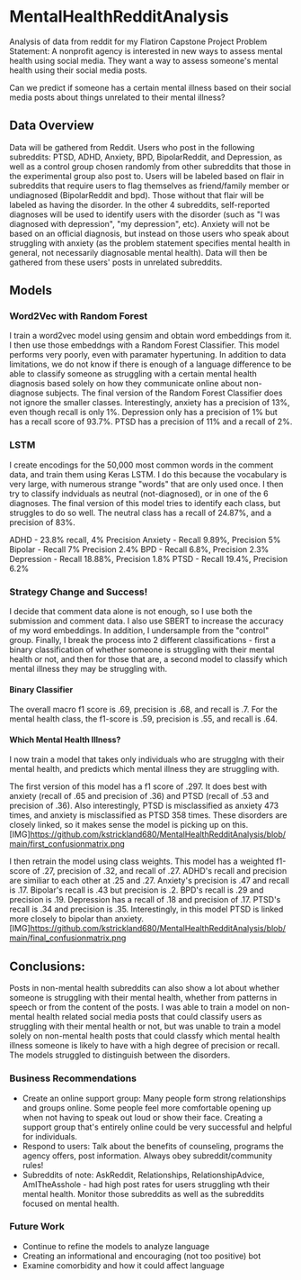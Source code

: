 # MentalHealthRedditAnalysis
Analysis of data from reddit for my Flatiron Capstone Project
Problem Statement:  A nonprofit agency is interested in new ways to assess mental health using social media.  They want a way to assess someone's mental health using their social media posts.

Can we predict if someone has a certain mental illness based on their social media posts about things unrelated to their mental illness?

## Data Overview

Data will be gathered from Reddit.   Users who post in the following subreddits: PTSD, ADHD, Anxiety, BPD, BipolarReddit, and Depression, as well as a control group chosen randomly from other subreddits that those in the experimental group also post to.
Users will be labeled based on flair in subreddits that require users to flag themselves as friend/family member or undiagnosed (BipolarReddit and bpd). Those without that flair will be labeled as having the disorder.   In the other 4 subreddits, self-reported diagnoses will be used to identify users with the disorder (such as "I was diagnosed with depression", "my depression", etc). Anxiety will not be based on an official diagnosis, but instead on those users who speak about struggling with anxiety (as the problem statement specifies mental health in general, not necessarily diagnosable mental health).  Data will then be gathered from these users' posts in unrelated subreddits.

## Models
### Word2Vec with Random Forest
I train a word2vec model using gensim and obtain word embeddings from it. I then use those embeddngs with a Random Forest Classifier. This model performs very poorly, even with paramater hypertuning. In addition to data limitations, we do not know if there is enough of a language difference to be able to classify someone as struggling with a certain mental health diagnosis based solely on how they communicate online about non-diagnose subjects.  The final version of the Random Forest Classifier does not ignore the smaller classes. Interestingly, anxiety has a precision of 13%, even though recall is only 1%.  Depression only has a precision of 1% but has a recall score of 93.7%. PTSD has a precision of 11% and a recall of 2%.

### LSTM 
I create encodings for the 50,000 most common words in the comment data, and train them using Keras LSTM. I do this because the vocabulary is very large, with numerous strange "words" that are only used once.  I then try to classify indviduals as neutral (not-diagnosed), or in one of the 6 diagnoses.  The final version of this model tries to identify each class, but struggles to do so well. The neutral class has a recall of 24.87%, and a precision of 83%.

ADHD - 23.8% recall, 4% Precision
Anxiety - Recall 9.89%, Precision 5%
Bipolar - Recall 7% Precision 2.4%
BPD - Recall 6.8%, Precision 2.3%
Depression - Recall 18.88%, Precision 1.8%
PTSD - Recall 19.4%, Precision 6.2%

### Strategy Change and Success! 
I decide that comment data alone is not enough, so I use both the submission and comment data. I also use SBERT to increase the accuracy of my word embeddings. In addition, I undersample from the "control" group. Finally, I break the process into 2 different classifications - first a binary classification of whether someone is struggling with their mental health or not, and then for those that are, a second model to classify which mental illness they may be struggling with.  

#### Binary Classifier
The overall macro f1 score is .69, precision is .68, and recall is .7. For the mental health class, the f1-score is .59, precision is .55, and recall is .64. 

#### Which Mental Health Illness?
I now train a model that takes only individuals who are strugglng with their mental health, and predicts which mental illness they are struggling with. 

The first version of this model has a f1 score of .297.  It does best with anxiety (recall of .65 and precision of .36) and PTSD (recall of .53 and precision of .36). Also interestingly, PTSD is misclassified as anxiety 473 times, and anxiety is misclassified as PTSD 358 times. These disorders are closely linked, so it makes sense the model is picking up on this.
[IMG]https://github.com/kstrickland680/MentalHealthRedditAnalysis/blob/main/first_confusionmatrix.png

I then retrain the model using class weights. This model has a weighted f1-score of .27, precision of .32, and recall of .27.  ADHD's recall and precision are similiar to each other at .25 and .27.  Anxiety's precision is .47 and recall is .17.  Bipolar's recall is .43 but precision is .2.  BPD's recall is .29 and precision is .19.  Depression has a recall of .18 and precision of .17.  PTSD's recall is .34 and precision is .35. Interestingly, in this model PTSD is linked more closely to bipolar than anxiety.  
[IMG]https://github.com/kstrickland680/MentalHealthRedditAnalysis/blob/main/final_confusionmatrix.png

## Conclusions: 
Posts in non-mental health subreddits can also show a lot about whether someone is struggling with their mental health, whether from patterns in speech or from the content of the posts. I was able to train a model on non-mental health related social media posts that could classify users as struggling with their mental health or not, but was unable to train a model solely on non-mental health posts that could classfy which mental health illness someone is likely to have with a high degree of precision or recall. The models struggled to distinguish between the disorders. 

### Business Recommendations
*   Create an online support group: Many people form strong relationships and groups online.  Some people feel more comfortable opening up when not having to speak out loud or show their face.  Creating a support group that's entirely online could be very successful and helpful for individuals. 
*   Respond to users: Talk about the benefits of counseling, programs the agency offers, post information.  Always obey subreddit/community rules! 
*   Subreddits of note: AskReddit, Relationships, RelationshipAdvice, AmITheAsshole - had high post rates for users struggling wth their mental health.  Monitor those subreddits as well as the subreddits focused on mental health. 

### Future Work
*   Continue to refine the models to analyze language
*   Creating an informational and encouraging (not too positive) bot 
*   Examine comorbidity and how it could affect language
